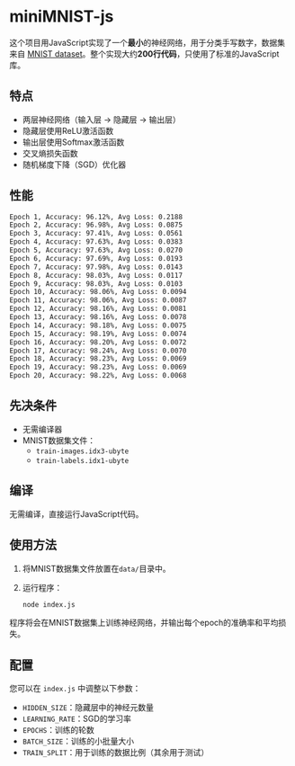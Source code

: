 # miniMNIST-js

这个项目用JavaScript实现了一个**最小**的神经网络，用于分类手写数字，数据集来自 [MNIST dataset](https://www.kaggle.com/datasets/hojjatk/mnist-dataset?resource=download)。整个实现大约**200行代码**，只使用了标准的JavaScript库。

## 特点

- 两层神经网络（输入层 → 隐藏层 → 输出层）
- 隐藏层使用ReLU激活函数
- 输出层使用Softmax激活函数
- 交叉熵损失函数
- 随机梯度下降（SGD）优化器

## 性能
```bash
Epoch 1, Accuracy: 96.12%, Avg Loss: 0.2188
Epoch 2, Accuracy: 96.98%, Avg Loss: 0.0875
Epoch 3, Accuracy: 97.41%, Avg Loss: 0.0561
Epoch 4, Accuracy: 97.63%, Avg Loss: 0.0383
Epoch 5, Accuracy: 97.63%, Avg Loss: 0.0270
Epoch 6, Accuracy: 97.69%, Avg Loss: 0.0193
Epoch 7, Accuracy: 97.98%, Avg Loss: 0.0143
Epoch 8, Accuracy: 98.03%, Avg Loss: 0.0117
Epoch 9, Accuracy: 98.03%, Avg Loss: 0.0103
Epoch 10, Accuracy: 98.06%, Avg Loss: 0.0094
Epoch 11, Accuracy: 98.06%, Avg Loss: 0.0087
Epoch 12, Accuracy: 98.16%, Avg Loss: 0.0081
Epoch 13, Accuracy: 98.16%, Avg Loss: 0.0078
Epoch 14, Accuracy: 98.18%, Avg Loss: 0.0075
Epoch 15, Accuracy: 98.19%, Avg Loss: 0.0074
Epoch 16, Accuracy: 98.20%, Avg Loss: 0.0072
Epoch 17, Accuracy: 98.24%, Avg Loss: 0.0070
Epoch 18, Accuracy: 98.23%, Avg Loss: 0.0069
Epoch 19, Accuracy: 98.23%, Avg Loss: 0.0069
Epoch 20, Accuracy: 98.22%, Avg Loss: 0.0068
```

## 先决条件

- 无需编译器
- MNIST数据集文件：
  - `train-images.idx3-ubyte`
  - `train-labels.idx1-ubyte`

## 编译

无需编译，直接运行JavaScript代码。

## 使用方法

1. 将MNIST数据集文件放置在`data/`目录中。
2. 运行程序：

   ```bash
   node index.js
   ```

程序将会在MNIST数据集上训练神经网络，并输出每个epoch的准确率和平均损失。

## 配置

您可以在 `index.js` 中调整以下参数：

- `HIDDEN_SIZE`：隐藏层中的神经元数量
- `LEARNING_RATE`：SGD的学习率
- `EPOCHS`：训练的轮数
- `BATCH_SIZE`：训练的小批量大小
- `TRAIN_SPLIT`：用于训练的数据比例（其余用于测试）
